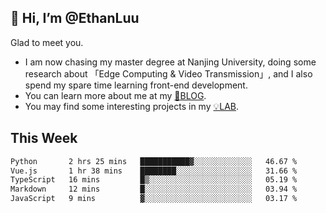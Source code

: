 ## 👋 Hi, I’m @EthanLuu

Glad to meet you.

- I am now chasing my master degree at Nanjing University, doing some research about 「Edge Computing & Video Transmission」, and I also spend my spare time learning front-end development.
- You can learn more about me at my [📝BLOG](https://blog.ethanloo.cn).
- You may find some interesting projects in my [💡LAB](https://lab.ethanloo.cn).

## This Week
<!--START_SECTION:waka-->

```txt
Python       2 hrs 25 mins   ███████████▓░░░░░░░░░░░░░   46.67 %
Vue.js       1 hr 38 mins    ████████░░░░░░░░░░░░░░░░░   31.66 %
TypeScript   16 mins         █▒░░░░░░░░░░░░░░░░░░░░░░░   05.19 %
Markdown     12 mins         █░░░░░░░░░░░░░░░░░░░░░░░░   03.94 %
JavaScript   9 mins          ▓░░░░░░░░░░░░░░░░░░░░░░░░   03.17 %
```

<!--END_SECTION:waka-->
